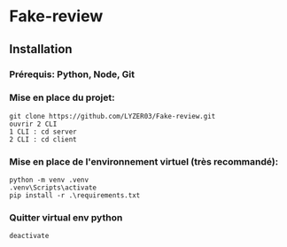 # Fake-review

## Installation

### Prérequis: Python, Node, Git

### Mise en place du projet:

    git clone https://github.com/LYZER03/Fake-review.git
    ouvrir 2 CLI
    1 CLI : cd server
    2 CLI : cd client

### Mise en place de l'environnement virtuel (très recommandé):

    python -m venv .venv
    .venv\Scripts\activate
    pip install -r .\requirements.txt

### Quitter virtual env python
    deactivate
